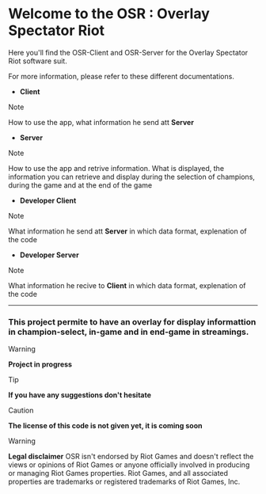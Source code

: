 # Welcome to the OSR : **Overlay Spectator Riot**

Here you'll find the OSR-Client and OSR-Server for the Overlay Spectator Riot software suit.

For more information, please refer to these different documentations.
- **Client**
> [!NOTE] 
> How to use the app, what information he send att **Server**
- **Server**
> [!NOTE]
> How to use the app and retrive information. What is displayed, the information you can retrieve and display during the selection of champions, during the game and at the end of the game
- **Developer Client**
> [!NOTE]
> What information he send att **Server** in which data format, explenation of the code
- **Developer Server**
> [!NOTE]
> What information he recive to **Client** in which data format, explenation of the code

---

### This project permite to have an overlay for display informattion in champion-select, in-game and in end-game in streamings.

> [!WARNING] 
> **Project in progress** 

> [!TIP]
> **If you have any suggestions don't hesitate**

> [!CAUTION]
> **The license of this code is not given yet, it is coming soon**

> [!WARNING]
> **Legal disclaimer**
> OSR isn't endorsed by Riot Games and doesn't reflect the views or opinions of Riot Games or anyone officially involved in producing or managing Riot Games properties. Riot Games, and all associated properties are trademarks or registered trademarks of Riot Games, Inc.